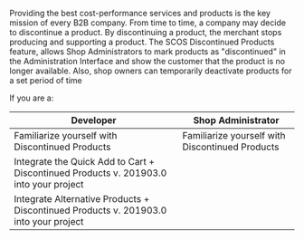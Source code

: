 Providing the best cost-performance services and products is the key mission of every B2B company. From time to time, a company may decide to discontinue a product. By discontinuing a product, the merchant stops producing and supporting a product. The SCOS Discontinued Products feature, allows Shop Administrators to mark products as "discontinued" in the Administration Interface and show the customer that the product is no longer available. Also, shop owners can temporarily deactivate products for a set period of time

If you are a:


| Developer |Shop Administrator  |
| --- | --- |
|Familiarize yourself with Discontinued Products  | Familiarize yourself with Discontinued Products |
|Integrate the Quick Add to Cart + Discontinued Products v. 201903.0 into your project  |  |
| Integrate Alternative Products + Discontinued Products v. 201903.0 into your project |  |